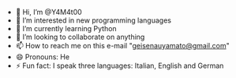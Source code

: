 - 👋 Hi, I’m @Y4M4t00
- 👀 I’m interested in new programming languages
- 🌱 I’m currently learning Python
- 💞️ I’m looking to collaborate on anything
- 📫 How to reach me on this e-mail "geisenauyamato@gmail.com"
- 😄 Pronouns: He
- ⚡ Fun fact: I speak three languages: Italian, English and German

<!---
Y4M4t00/Y4M4t00 is a ✨ special ✨ repository because its `README.md` (this file) appears on your GitHub profile.
You can click the Preview link to take a look at your changes.
--->
